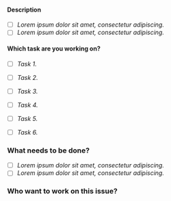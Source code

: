 <!-- Use this template to complete tasks in the project
 -->

<!-- Title format - `<date> <feat  or question or bug or suggestion> - Your title`
example:
`01/01/2001 feat - Authentication`
`01/01/2001 Question - Why is A equal to B`
`01/01/2001 bug - /signup route returning 404 error` -->
 
#### Description
<!-- Use this section to clearly and concisely describe what is the task and what you are trying to improve. 
We suggest using bullets (indicated by * or -) or checkboxes [ ] (filled checkbox [x]) here -->

- [ ] *Lorem ipsum dolor sit amet, consectetur adipiscing.*
- [ ] *Lorem ipsum dolor sit amet, consectetur adipiscing.*

#### Which task are you working on?
<!-- Tell us what you thought would happen. 
We suggest using bullets (indicated by * or -) or checkboxes [ ] (filled checkbox [x]) here -->

- [ ] *Task 1.*
- [ ] *Task 2.*
- [ ] *Task 3.*
- [ ] *Task 4.*
- [ ] *Task 5.*
- [ ] *Task 6.*


### What needs to be done?

<!-- We suggest using bullets (indicated by * or -) and filled checkboxes [x] here -->

- [ ] *Lorem ipsum dolor sit amet, consectetur adipiscing.*
- [ ] *Lorem ipsum dolor sit amet, consectetur adipiscing.*

### Who want to work on this issue?

<!-- Please indicate if you wants to be assigned to the issue -->
